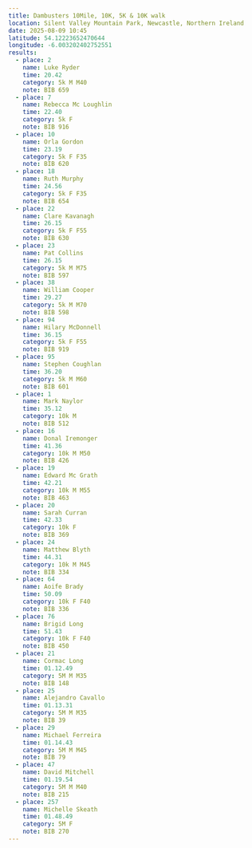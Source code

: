 ```yaml
---
title: Dambusters 10Mile, 10K, 5K & 10K walk
location: Silent Valley Mountain Park, Newcastle, Northern Ireland
date: 2025-08-09 10:45
latitude: 54.12223652470644  
longitude: -6.003202402752551
results:
  - place: 2
    name: Luke Ryder
    time: 20.42
    category: 5k M M40
    note: BIB 659
  - place: 7
    name: Rebecca Mc Loughlin
    time: 22.40
    category: 5k F
    note: BIB 916
  - place: 10
    name: Orla Gordon
    time: 23.19
    category: 5k F F35
    note: BIB 620
  - place: 18
    name: Ruth Murphy
    time: 24.56
    category: 5k F F35
    note: BIB 654
  - place: 22
    name: Clare Kavanagh
    time: 26.15
    category: 5k F F55
    note: BIB 630
  - place: 23
    name: Pat Collins
    time: 26.15
    category: 5k M M75
    note: BIB 597
  - place: 38
    name: William Cooper
    time: 29.27
    category: 5k M M70
    note: BIB 598
  - place: 94
    name: Hilary McDonnell
    time: 36.15
    category: 5k F F55
    note: BIB 919
  - place: 95
    name: Stephen Coughlan
    time: 36.20
    category: 5k M M60
    note: BIB 601
  - place: 1
    name: Mark Naylor
    time: 35.12
    category: 10k M
    note: BIB 512
  - place: 16
    name: Donal Iremonger
    time: 41.36
    category: 10k M M50
    note: BIB 426
  - place: 19
    name: Edward Mc Grath
    time: 42.21
    category: 10k M M55
    note: BIB 463
  - place: 20
    name: Sarah Curran
    time: 42.33
    category: 10k F
    note: BIB 369
  - place: 24
    name: Matthew Blyth
    time: 44.31
    category: 10k M M45
    note: BIB 334
  - place: 64
    name: Aoife Brady
    time: 50.09
    category: 10k F F40
    note: BIB 336
  - place: 76
    name: Brigid Long
    time: 51.43
    category: 10k F F40
    note: BIB 450
  - place: 21
    name: Cormac Long
    time: 01.12.49
    category: 5M M M35
    note: BIB 148
  - place: 25
    name: Alejandro Cavallo
    time: 01.13.31
    category: 5M M M35
    note: BIB 39
  - place: 29
    name: Michael Ferreira
    time: 01.14.43
    category: 5M M M45
    note: BIB 79
  - place: 47
    name: David Mitchell
    time: 01.19.54
    category: 5M M M40
    note: BIB 215
  - place: 257
    name: Michelle Skeath
    time: 01.48.49
    category: 5M F
    note: BIB 270
---
```

